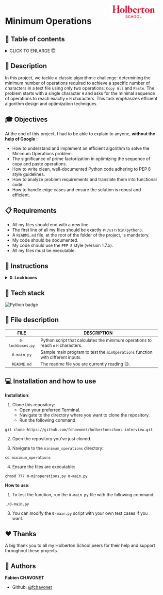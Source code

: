 <img  height="50px" align="right" src="https://raw.githubusercontent.com/fchavonet/fchavonet/main/resources/images/logo-holberton_school.png" alt="Holberton School logo">

# Minimum Operations

## 🔖 Table of contents

<details>
        <summary>
        CLICK TO ENLARGE 😇
        </summary>
        📄 <a href="#description">Description</a>
        <br>
        🎓 <a href="#objectives">Objectives</a>
        <br>
        📋 <a href="#requirements">Requirements</a>
        <br>
        📝 <a href="#instructions">Instructions</a>
        <br>
        🔨 <a href="#tech-stack">Tech stack</a>
        <br>
        📂 <a href="#files-description">Files description</a>
        <br>
        💻 <a href="#installation_and_how_to_use">Installation and how to use</a>
        <br>
        ♥️ <a href="#thanks">Thanks</a>
        <br>
        👷 <a href="#authors">Authors</a>
</details>

## 📄 <span id="description">Description</span>

In this project, we tackle a classic algorithmic challenge: determining the minimum number of operations required to achieve a specific number of characters in a text file using only two operations: `Copy All` and `Paste`.
The problem starts with a single character `H` and asks for the minimal sequence of operations to reach exactly `n` `H` characters.
This task emphasizes efficient algorithm design and optimization techniques.

## 🎓 <span id="objectives">Objectives</span>

At the end of this project, I had to be able to explain to anyone, **without the help of Google** :

- How to understand and implement an efficient algorithm to solve the Minimum Operations problem.
- The significance of prime factorization in optimizing the sequence of copy and paste operations.
- How to write clean, well-documented Python code adhering to PEP 8 style guidelines.
- How to analyze problem requirements and translate them into functional code.
- How to handle edge cases and ensure the solution is robust and efficient.

## 📋 <span id="requirements">Requirements</span>

- All my files should end with a new line.
- The first line of all my files should be exactly `#!/usr/bin/python3`.
- A `README.md` file, at the root of the folder of the project, is mandatory.
- My code should be documented.
- My code should use the `PEP 8` style (version 1.7.x).
- All my files must be executable.

## 📝 <span id="instructions">Instructions</span>

<details>
    <summary>
        <b>0. Lockboxes</b>
    </summary>
    <br>

In a text file, there is a single character `H`. Your text editor can execute only two operations in this file: `Copy All` and `Paste`. Given a number `n`, write a method that calculates the fewest number of operations needed to result in exactly `n` `H` characters in the file. Be smart about how you utilize the memory!

- Prototype: `def minOperations(n)`.
- Returns an integer.
- If n is impossible to achieve, return `0`.

**Example:**

`n = 9`

`H` => `Copy All` => `Paste` => `HH` => `Paste` => `HHH`=> `Copy All` => `Paste` => `HHHHHH` => `Paste` => `HHHHHHHHH`

Number of operations: `6`

```
carrie@ubuntu:~/minoperations$ cat 0-main.py
#!/usr/bin/python3
"""
Main file for testing
"""

minOperations = __import__('0-minoperations').minOperations

n = 4
print("Min # of operations to reach {} char: {}".format(n, minOperations(n)))

n = 12
print("Min # of operations to reach {} char: {}".format(n, minOperations(n)))

carrie@ubuntu:~/minoperations$
```

```
carrie@ubuntu:~/minoperations$ ./0-main.py
Min number of operations to reach 4 characters: 4
Min number of operations to reach 12 characters: 7
carrie@ubuntu:~/minoperations$
```

#
**Repo:**
- GitHub repository: `holbertonschool-interview`.
- Directory: `minimum_operations`.
- File: `0-minoperations.py`.
<hr>
</details>

## 🔨 <span id="tech-stack">Tech stack</span>

<p align="left">
    <img src="https://img.shields.io/badge/PYTHON-3776ab?logo=python&logoColor=white&style=for-the-badge" alt="Python badge">
</p>

## 📂 <span id="files-description">File description</span>

| **FILE**         | **DESCRIPTION**                                                                     |
| :-----------:    | ----------------------------------------------------------------------------------- |
| `0-lockboxes.py` | Python script that calculates the minimum operations to reach `n` `H` characters.   |
| `0-main.py`      | Sample main program to test the `minOperations` function with different inputs.     |
| `README.md`      | The readme file you are currently reading 😉.                                       |

## 💻 <span id="installation_and_how_to_use">Installation and how to use</span>

**Installation:**

1. Clone this repository:
    - Open your preferred Terminal.
    - Navigate to the directory where you want to clone the repository.
    - Run the following command:

```
git clone https://github.com/fchavonet/holbertonschool-interview.git
```

2. Open the repository you've just cloned.

3. Navigate to the `minimum_operations` directory:

```
cd minimum_operations
```

4. Ensure the files are executable:

```
chmod 777 0-minoperations.py 0-main.py
```

**How to use:**

1. To test the function, run the `0-main.py` file with the following command:

```
./0-main.py
```

3. You can modify the `0-main.py` script with your own test cases if you want.

## ♥️ <span id="thanks">Thanks</span>

A big thank you to all my Holberton School peers for their help and support throughout these projects.

## 👷 <span id="authors">Authors</span>

**Fabien CHAVONET**
- Github: [@fchavonet](https://github.com/fchavonet)
